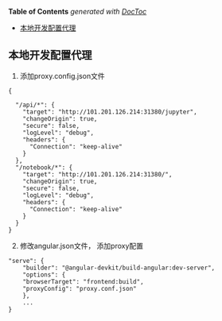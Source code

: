 <!-- START doctoc generated TOC please keep comment here to allow auto update -->
<!-- DON'T EDIT THIS SECTION, INSTEAD RE-RUN doctoc TO UPDATE -->
**Table of Contents**  *generated with [DocToc](https://github.com/thlorenz/doctoc)*

- [本地开发配置代理](#%E6%9C%AC%E5%9C%B0%E5%BC%80%E5%8F%91%E9%85%8D%E7%BD%AE%E4%BB%A3%E7%90%86)

<!-- END doctoc generated TOC please keep comment here to allow auto update -->

## 本地开发配置代理
1. 添加proxy.config.json文件
```
{

  "/api/*": {
    "target": "http://101.201.126.214:31380/jupyter",
    "changeOrigin": true,
    "secure": false,
    "logLevel": "debug",
    "headers": {
      "Connection": "keep-alive"
    }
  },
  "/notebook/*": {
    "target": "http://101.201.126.214:31380/",
    "changeOrigin": true,
    "secure": false,
    "logLevel": "debug",
    "headers": {
      "Connection": "keep-alive"
    }
  }
}

```
2. 修改angular.json文件， 添加proxy配置
```
"serve": {
	"builder": "@angular-devkit/build-angular:dev-server",
	"options": {
	"browserTarget": "frontend:build",
	"proxyConfig": "proxy.conf.json"
	},
	...
}
```
